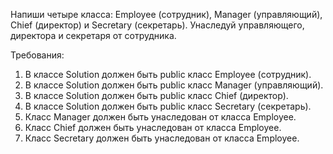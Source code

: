 
Напиши четыре класса: Employee (сотрудник), Manager (управляющий), Chief (директор) и Secretary (секретарь).
Унаследуй управляющего, директора и секретаря от сотрудника.


Требования:
1.	В классе Solution должен быть public класс Employee (сотрудник).
2.	В классе Solution должен быть public класс Manager (управляющий).
3.	В классе Solution должен быть public класс Chief (директор).
4.	В классе Solution должен быть public класс Secretary (секретарь).
5.	Класс Manager должен быть унаследован от класса Employee.
6.	Класс Chief должен быть унаследован от класса Employee.
7.	Класс Secretary должен быть унаследован от класса Employee.


